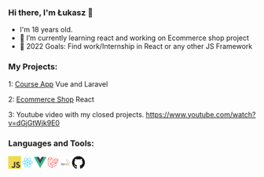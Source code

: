 ### Hi there, I'm Łukasz 👋 
- I'm 18 years old.
- 🌱 I’m currently learning react and working on Ecommerce shop project
- 🥅 2022 Goals: Find work/Internship in React or any other JS Framework

### My Projects:

1: <a href="https://github.com/gabenn/CourseApp">Course App</a>
Vue and Laravel

2: <a href="https://github.com/gabenn/crwn-clothing">Ecommerce Shop</a> React

3: Youtube video with my closed projects. 
https://www.youtube.com/watch?v=dGjGtWjk9E0

### Languages and Tools:

<img align="left" alt="JavaScript" width="26px" src="https://raw.githubusercontent.com/github/explore/80688e429a7d4ef2fca1e82350fe8e3517d3494d/topics/javascript/javascript.png" />
<img align="left" alt="React" width="26px" src="https://raw.githubusercontent.com/github/explore/80688e429a7d4ef2fca1e82350fe8e3517d3494d/topics/react/react.png" />
<img align="left" alt="Vue" width="26px" src="https://raw.githubusercontent.com/github/explore/80688e429a7d4ef2fca1e82350fe8e3517d3494d/topics/vue/vue.png" />
<img align="left" alt="Laravel" width="26px" src="https://raw.githubusercontent.com/github/explore/80688e429a7d4ef2fca1e82350fe8e3517d3494d/topics/laravel/laravel.png" />
<img align="left" alt="MySQL" width="26px" src="https://raw.githubusercontent.com/github/explore/80688e429a7d4ef2fca1e82350fe8e3517d3494d/topics/mysql/mysql.png" />
<img align="left" alt="GitHub" width="26px" src="https://raw.githubusercontent.com/github/explore/78df643247d429f6cc873026c0622819ad797942/topics/github/github.png" />


